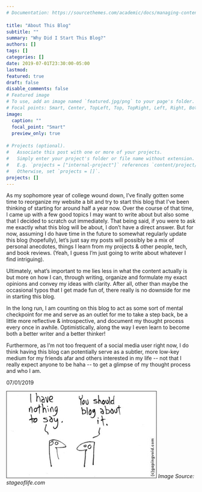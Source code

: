 ```yaml
---
# Documentation: https://sourcethemes.com/academic/docs/managing-content/

title: "About This Blog"
subtitle: ""
summary: "Why Did I Start This Blog?"
authors: []
tags: []
categories: []
date: 2019-07-01T23:30:00-05:00
lastmod: 
featured: true
draft: false
disable_comments: false
# Featured image
# To use, add an image named `featured.jpg/png` to your page's folder.
# Focal points: Smart, Center, TopLeft, Top, TopRight, Left, Right, BottomLeft, Bottom, BottomRight.
image:
  caption: ""
  focal_point: "Smart"
  preview_only: true

# Projects (optional).
#   Associate this post with one or more of your projects.
#   Simply enter your project's folder or file name without extension.
#   E.g. `projects = ["internal-project"]` references `content/project/deep-learning/index.md`.
#   Otherwise, set `projects = []`.
projects: []
---
```


As my sophomore year of college wound down, I’ve finally gotten some time to reorganize my website a bit and try to start this blog that I’ve been thinking of starting for around half a year now. Over the course of that time, I came up with a few good topics I may want to write about but also some that I decided to scratch out immediately. That being said, if you were to ask me exactly what this blog will be about, I don’t have a direct answer. But for now, assuming I do have time in the future to somewhat regularly update this blog (hopefully), let’s just say my posts will possibly be a mix of personal anecdotes, things I learn from my projects & other people, tech, and book reviews. (Yeah, I guess I’m just going to write about whatever I find intriguing).

Ultimately, what’s important to me lies less in what the content actually is but more on how I can, through writing, organize and formulate my exact opinions and convey my ideas with clarity. After all, other than maybe the occasional typos that I get made fun of, there really is no downside for me in starting this blog. 

In the long run, I am counting on this blog to act as some sort of mental checkpoint for me and serve as an outlet for me to take a step back, be a little more reflective & introspective, and document my thought process every once in awhile. Optimistically, along the way I even learn to become both a better writer and a better thinker! 

Furthermore, as I’m not too frequent of a social media user right now, I do think having this blog can potentially serve as a subtler, more low-key medium for my friends afar and others interested in my life -- not that I really expect anyone to be haha -- to get a glimpse of my thought process and who I am. 

07/01/2019

<p>
    <img src="featured.jpg" alt>
    <em>Image Source: stageoflife.com</em>
</p>

